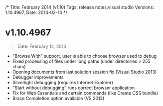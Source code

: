 /*
Title: February 2014 (v1.10)
Tags: release notes,visual studio
Versions: 1.10.4967,
Date: 2014-02-14
*/

# v1.10.4967
> Date: February 14, 2014

- "Browse With" support, user is able to choose browser used to debug
- Fixed processing of files under long paths (under directories > 255 chars)
- Opening documents from last solution session fix (Visual Studio 2013)
- Debugger improvements
- Silverlight debugging (requires Internet Explorer)
- "Start without debugging" runs correct browser application
- Fix for Web Essentials and certain commands (like Create CSS bundle)
- Brace Completion option available (VS 2013)

